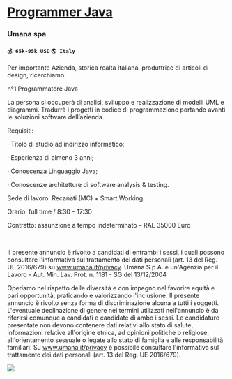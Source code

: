 # [Programmer Java](https://www.remotewlb.com/apply/programmer-java-41488)  
### Umana spa  
#### `💰 65k-95k USD` `🌎 Italy`  

Per importante Azienda, storica realtà Italiana, produttrice di articoli di design, ricerchiamo:  
  
n°1 Programmatore Java  
  
La persona si occuperà di analisi, sviluppo e realizzazione di modelli UML e diagrammi. Tradurrà i progetti in codice di programmazione portando avanti le soluzioni software dell’azienda.  
  
Requisiti:  
  
· Titolo di studio ad indirizzo informatico;  
  
· Esperienza di almeno 3 anni;  
  
· Conoscenza Linguaggio Java;  
  
· Conoscenze architetture di software analysis & testing.  
  
Sede di lavoro: Recanati (MC) + Smart Working  
  
Orario: full time / 8:30 – 17:30  
  
Contratto: assunzione a tempo indeterminato – RAL 35000 Euro  
  
﻿  
  
Il presente annuncio è rivolto a candidati di entrambi i sessi, i quali possono consultare l'informativa sul trattamento dei dati personali (art. 13 del Reg. UE 2016/679) su www.umana.it/privacy. Umana S.p.A. è un'Agenzia per il Lavoro - Aut. Min. Lav. Prot. n. 1181 - SG del 13/12/2004  
  
Operiamo nel rispetto delle diversità e con impegno nel favorire equità e pari opportunità, praticando e valorizzando l'inclusione. Il presente annuncio è rivolto senza forma di discriminazione alcuna a tutti i soggetti. L'eventuale declinazione di genere nei termini utilizzati nell'annuncio è da riferirsi comunque a candidati e candidate di ambo i sessi. Le candidature presentate non devono contenere dati relativi allo stato di salute, informazioni relative all'origine etnica, ad opinioni politiche o religiose, all'orientamento sessuale o legate allo stato di famiglia e alle responsabilità familiari. Su www.umana.it/privacy è possibile consultare l'informativa sul trattamento dei dati personali (art. 13 del Reg. UE 2016/679).

![](https://remotive.com/job/track/1896671/blank.gif?source=public_api)

